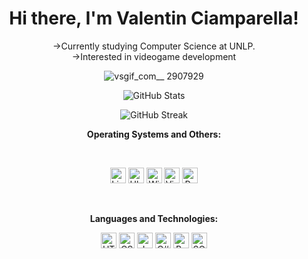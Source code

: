 <h1 align="center">Hi there, I'm Valentin Ciamparella!</h1>

<p align="center">
  ->Currently studying Computer Science at UNLP. <br> 
  ->Interested in videogame development 
</p>

<p align="center">
  <img src="https://github.com/VCiamp4/VCiamp4/assets/66568788/0aabe72d-b637-4b37-93a9-4e76378554f0" alt="vsgif_com__ 2907929">
</p>

<p align="center">
  <img src="https://github-readme-stats.vercel.app/api?username=VCiamp4&show_icons=true&title_color=7A7ADB&icon_color=2234AE&text_color=D3D3D3&bg_color=0,000000,130F40&locale=en" alt="GitHub Stats">
</p>

<p align="center">
  <img src="https://github-readme-streak-stats.herokuapp.com/?user=VCiamp4&background=000000&stroke=130F40&ring=2234AE&fire=D3D3D3&currStreakNum=D3D3D3&sideNums=D3D3D3&currStreakLabel=D3D3D3&sideLabels=D3D3D3&dates=D3D3D3" alt="GitHub Streak">
</p>
<p align="center">
    <b>Operating Systems and Others:</b>
</p>

<br>

<p align="center">
  <img src="https://img.shields.io/badge/Linux-FCC624?style=for-the-badge&logo=linux&logoColor=black" alt="Linux Logo" title="Linux" height="25"/>
  <img src="https://img.shields.io/badge/Ubuntu-E95420?style=for-the-badge&logo=ubuntu&logoColor=white" alt="Ubuntu Logo" title="Ubuntu" height="25"/>
  <img src="https://img.shields.io/badge/Windows-0078D6?style=for-the-badge&logo=windows&logoColor=white" alt="Windows Logo" title="Windows" height="25"/>
  <img src="https://img.shields.io/badge/VSCode-0078D4?style=for-the-badge&logo=visual%20studio%20code&logoColor=white" alt="Visual Studio Code logo" title="Visual Studio Code" height="25" />
  <img src="https://img.shields.io/badge/python-3670A0?style=for-the-badge&logo=python&logoColor=ffdd54" alt="Python Logo" title="Python" height="25" />
</p>

<br>
<p align="center">
     <b>Languages and Technologies:</b>
</p>

<p align="center">
  <img src="https://img.shields.io/badge/HTML5-E34F26?style=for-the-badge&logo=html5&logoColor=white" alt="HTML5" title="HTML5" height="25"/>
  <img src="https://img.shields.io/badge/CSS3-1572B6?style=for-the-badge&logo=css3&logoColor=white" alt="CSS3" title="CSS3" height="25"/>
  <img src="https://img.shields.io/badge/Java-007396?style=for-the-badge&logo=java&logoColor=white" alt="Java" title="Java" height="25"/>
  <img src="https://img.shields.io/badge/C%23-239120?style=for-the-badge&logo=c-sharp&logoColor=white" alt="C#" title="C#" height="25"/>
  <img src="https://img.shields.io/badge/Bash-4EAA25?style=for-the-badge&logo=gnu-bash&logoColor=white" alt="Bash" title="Bash" height="25"/>
  <img src="https://img.shields.io/badge/SQL-4479A1?style=for-the-badge&logo=sql&logoColor=white" alt="SQL" title="SQL" height="25"/>
</p>
